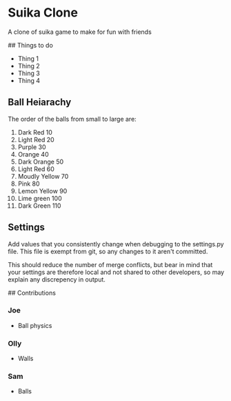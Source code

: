 # Suika Clone

A clone of suika game to make for fun with friends

## Things to do

- Thing 1
- Thing 2
- Thing 3
- Thing 4

## Ball Heiarachy

The order of the balls from small to large are:

1. Dark Red 10
2. Light Red 20
3. Purple 30
4. Orange 40
5. Dark Orange 50
6. Light Red 60
7. Moudly Yellow 70
8. Pink 80
9. Lemon Yellow 90
10. Lime green 100
11. Dark Green 110

## Settings

Add values that you consistently change when debugging to the settings.py file.
This file is exempt from git, so any changes to it aren't committed.

This should reduce the number of merge conflicts, but bear in mind that your settings are therefore local and not shared to other developers, so may explain any discrepency in output.

## Contributions

### Joe

- Ball physics

### Olly

- Walls

### Sam

- Balls
